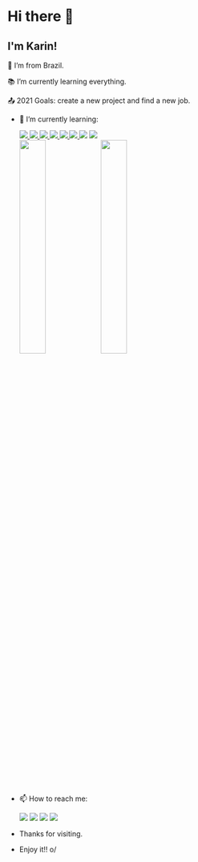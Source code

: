 # Hi there 👋

## I'm Karin!

:house_with_garden: I’m from Brazil.

:books: I’m currently learning everything.

:outbox_tray: 2021 Goals: create a new project and find a new job.

- 🌱 I’m currently learning:

  <a href="#" alt="">
  <img src="https://img.shields.io/badge/HTML5-E34F26?style=for-the-badge&logo=html5&logoColor=white">
  </a>
  <a href="#" alt="">
  <img src="https://img.shields.io/badge/CSS3-1572B6?style=for-the-badge&logo=css3&logoColor=white">
  </a>
  <a href="#" alt="">
  <img src="https://img.shields.io/badge/JavaScript-F7DF1E?style=for-the-badge&logo=javascript&logoColor=black">
  </a>
    <a href="#" alt="">
    <img src="https://img.shields.io/badge/TypeScript-007ACC?style=for-the-badge&logo=typescript&logoColor=white">
    </a>
  <a href="#" alt="">
  <img src="https://img.shields.io/badge/Node.js-43853D?style=for-the-badge&logo=node.js&logoColor=white">
  </a>
  <a href="#" alt="">
  <img src="https://img.shields.io/badge/Bootstrap-563D7C?style=for-the-badge&logo=bootstrap&logoColor=white">
  </a>
  <img src="https://img.shields.io/badge/jQuery-0769AD?style=for-the-badge&logo=jquery&logoColor=white">
  </a>
  <img src="https://img.shields.io/badge/Java-ED8B00?style=for-the-badge&logo=java&logoColor=white">
  </a>
  <div display="flex">
  <img width="33%" src="https://github-readme-stats.vercel.app/api?username=karinlmarques&show_icons=true&theme=midnight-purple"/>
   <img width="33%" src="https://github-readme-stats.vercel.app/api/top-langs/?username=karinlmarques&layout=compact&theme=midnight-purple">
  </div>
  
- 📫 How to reach me:

  <a href="https://www.linkedin.com/in/karinlmarques/" alt="Instagram" target="_blank">
  <img src="https://img.shields.io/badge/LinkedIn-0077B5?style=for-the-badge&logo=linkedin&logoColor=white"></a>
  <a href="https://www.facebook.com/karinlmarques/" alt="Instagram" target="_blank">
  <img src="https://img.shields.io/badge/Facebook-1877F2?style=for-the-badge&logo=facebook&logoColor=white"></a>
  <a href="https://www.instagram.com/karinlmarques/" alt="Instagram" target="_blank">
  <img src="https://img.shields.io/badge/-Instagram-DF0174?style=for-the-badge&labelColor=DF0174&logo=instagram&logoColor=white&link=https://www.instagram.com/karinlmarques"></a> 
  <a href="https://github.com/karinlmarques" alt="Github" target="_blank">
  <img src="https://img.shields.io/badge/GitHub-100000?style=for-the-badge&logo=github&logoColor=white"></a>

- Thanks for visiting.

- Enjoy it!! o/

